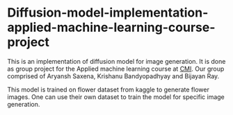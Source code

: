 # Diffusion-model-implementation-applied-machine-learning-course-project

This is an implementation of diffusion model for image generation. It is done as group project for the Applied machine learning course at [CMI](https://www.cmi.ac.in/). Our group comprised of Aryansh Saxena, Krishanu Bandyopadhyay and Bijayan Ray. 

This model is trained on flower dataset from kaggle to generate flower images. One can use their own dataset to train the model for specific image generation.
